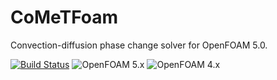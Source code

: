 # CoMeTFoam
Convection-diffusion phase change solver for OpenFOAM 5.0.

[![Build Status](https://travis-ci.org/geo-fluid-dynamics/CoMeTFoam.svg?branch=feature%2FtravisCI)](https://travis-ci.org/geo-fluid-dynamics/CoMeTFoam)
![OpenFOAM 5.x](https://img.shields.io/badge/OpenFOAM-5.x-brightgreen.svg)
![OpenFOAM 4.x](https://img.shields.io/badge/OpenFOAM-4.x-brightgreen.svg)
